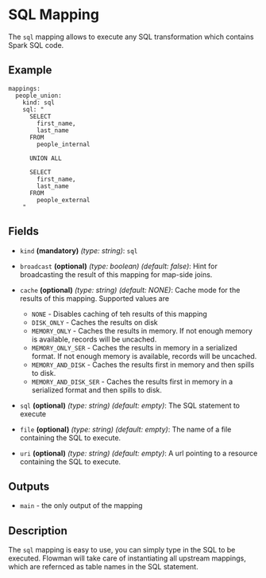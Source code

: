 # SQL Mapping
The `sql` mapping allows to execute any SQL transformation which contains Spark SQL code.

## Example
```
mappings:
  people_union:
    kind: sql
    sql: "
      SELECT
        first_name,
        last_name
      FROM
        people_internal

      UNION ALL

      SELECT
        first_name,
        last_name
      FROM
        people_external
    "
```

## Fields
* `kind` **(mandatory)** *(type: string)*: `sql`

* `broadcast` **(optional)** *(type: boolean)* *(default: false)*: 
Hint for broadcasting the result of this mapping for map-side joins.

* `cache` **(optional)** *(type: string)* *(default: NONE)*:
Cache mode for the results of this mapping. Supported values are
  * `NONE` - Disables caching of teh results of this mapping
  * `DISK_ONLY` - Caches the results on disk
  * `MEMORY_ONLY` - Caches the results in memory. If not enough memory is available, records will be uncached.
  * `MEMORY_ONLY_SER` - Caches the results in memory in a serialized format. If not enough memory is available, records will be uncached.
  * `MEMORY_AND_DISK` - Caches the results first in memory and then spills to disk.
  * `MEMORY_AND_DISK_SER` - Caches the results first in memory in a serialized format and then spills to disk.

* `sql` **(optional)** *(type: string)* *(default: empty)*: 
The SQL statement to execute

* `file` **(optional)** *(type: string)* *(default: empty)*: 
The name of a file containing the SQL to execute.

* `uri` **(optional)** *(type: string)* *(default: empty)*: 
A url pointing to a resource containing the SQL to execute.


## Outputs
* `main` - the only output of the mapping


## Description
The `sql` mapping is easy to use, you can simply type in the SQL to be executed. Flowman will
take care of instantiating all upstream mappings, which are refernced as table names in the
SQL statement.
